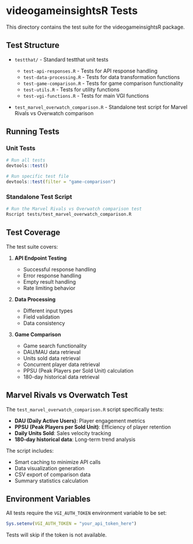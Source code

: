 # videogameinsightsR Tests

This directory contains the test suite for the videogameinsightsR package.

## Test Structure

- `testthat/` - Standard testthat unit tests
  - `test-api-responses.R` - Tests for API response handling
  - `test-data-processing.R` - Tests for data transformation functions
  - `test-game-comparison.R` - Tests for game comparison functionality
  - `test-utils.R` - Tests for utility functions
  - `test-vgi-functions.R` - Tests for main VGI functions

- `test_marvel_overwatch_comparison.R` - Standalone test script for Marvel Rivals vs Overwatch comparison

## Running Tests

### Unit Tests
```r
# Run all tests
devtools::test()

# Run specific test file
devtools::test(filter = "game-comparison")
```

### Standalone Test Script
```bash
# Run the Marvel Rivals vs Overwatch comparison test
Rscript tests/test_marvel_overwatch_comparison.R
```

## Test Coverage

The test suite covers:

1. **API Endpoint Testing**
   - Successful response handling
   - Error response handling
   - Empty result handling
   - Rate limiting behavior

2. **Data Processing**
   - Different input types
   - Field validation
   - Data consistency

3. **Game Comparison**
   - Game search functionality
   - DAU/MAU data retrieval
   - Units sold data retrieval
   - Concurrent player data retrieval
   - PPSU (Peak Players per Sold Unit) calculation
   - 180-day historical data retrieval

## Marvel Rivals vs Overwatch Test

The `test_marvel_overwatch_comparison.R` script specifically tests:

- **DAU (Daily Active Users)**: Player engagement metrics
- **PPSU (Peak Players per Sold Unit)**: Efficiency of player retention
- **Daily Units Sold**: Sales velocity tracking
- **180-day historical data**: Long-term trend analysis

The script includes:
- Smart caching to minimize API calls
- Data visualization generation
- CSV export of comparison data
- Summary statistics calculation

## Environment Variables

All tests require the `VGI_AUTH_TOKEN` environment variable to be set:

```r
Sys.setenv(VGI_AUTH_TOKEN = "your_api_token_here")
```

Tests will skip if the token is not available.